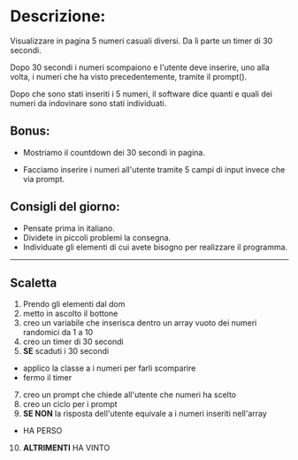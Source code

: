 # Descrizione:

Visualizzare in pagina 5 numeri casuali diversi. Da lì parte un timer di 30
secondi.

Dopo 30 secondi i numeri scompaiono e l'utente deve inserire, uno alla volta, i
numeri che ha visto precedentemente, tramite il prompt().

Dopo che sono stati inseriti i 5 numeri, il software dice quanti e quali dei
numeri da indovinare sono stati individuati.

## Bonus:

- Mostriamo il countdown dei 30 secondi in pagina.

- Facciamo inserire i numeri all'utente tramite 5 campi di input invece che via
  prompt.

## Consigli del giorno:

- Pensate prima in italiano.
- Dividete in piccoli problemi la consegna.
- Individuate gli elementi di cui avete bisogno per realizzare il programma.
<hr>

## Scaletta

1. Prendo gli elementi dal dom
1. metto in ascolto il bottone
1. creo un variabile che inserisca dentro un array vuoto dei numeri randomici da
   1 a 10
1. creo un timer di 30 secondi
1. **SE** scaduti i 30 secondi

- applico la classe a i numeri per farli scomparire
- fermo il timer

7. creo un prompt che chiede all'utente che numeri ha scelto
1. creo un ciclo per i prompt
1. **SE NON** la risposta dell'utente equivale a i numeri inseriti nell'array

- HA PERSO

10. **ALTRIMENTI** HA VINTO
